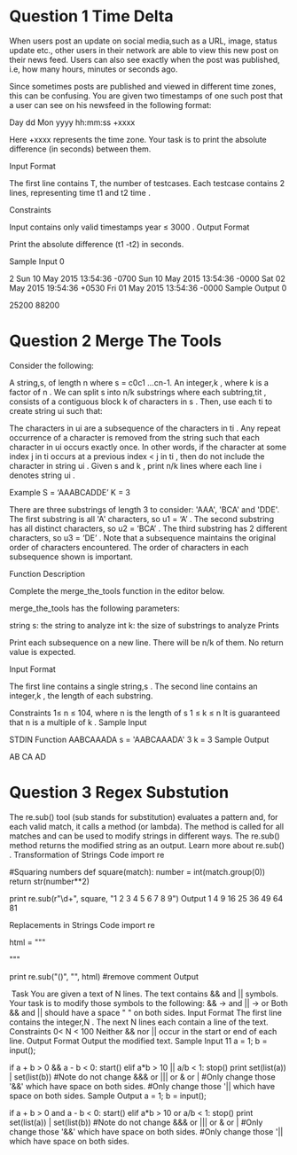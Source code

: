# Question 1 Time Delta

When users post an update on social media,such as a URL, image, status update etc., other users in their network are able to view this new post on their news feed. Users can also see exactly when the post was published, i.e, how many hours, minutes or seconds ago.

Since sometimes posts are published and viewed in different time zones, this can be confusing. You are given two timestamps of one such post that a user can see on his newsfeed in the following format:

Day dd Mon yyyy hh:mm:ss +xxxx

Here +xxxx represents the time zone. Your task is to print the absolute difference (in seconds) between them.

Input Format

The first line contains T, the number of testcases.
Each testcase contains 2 lines, representing time t1 and t2 time .

Constraints

Input contains only valid timestamps
year ≤ 3000
.
Output Format

Print the absolute difference (t1 -t2) in seconds.

Sample Input 0

2
Sun 10 May 2015 13:54:36 -0700
Sun 10 May 2015 13:54:36 -0000
Sat 02 May 2015 19:54:36 +0530
Fri 01 May 2015 13:54:36 -0000
Sample Output 0

25200
88200

# Question 2 Merge The Tools

Consider the following:

A string,s, of length n where s = c0c1 …cn-1.
An integer,k , where k  is a factor of n .
We can split s into  n/k  substrings where each subtring,tit , consists of a contiguous block k of  characters in s . Then, use each ti to create string ui such that:

The characters in ui are a subsequence of the characters in ti .
Any repeat occurrence of a character is removed from the string such that each character in ui occurs exactly once. In other words, if the character at some index j in ti occurs at a previous index < j in ti , then do not include the character in string ui .
Given s and k , print n/k   lines where each line i denotes string ui .

Example
S = ‘AAABCADDE’
K = 3

There are three substrings of length 3 to consider: 'AAA', 'BCA' and 'DDE'. The first substring is all 'A' characters, so u1 = ‘A’ . The second substring has all distinct characters, so u2 = ‘BCA’ . The third substring has 2 different characters, so u3 = ‘DE’ . Note that a subsequence maintains the original order of characters encountered. The order of characters in each subsequence shown is important.

Function Description

Complete the merge_the_tools function in the editor below.

merge_the_tools has the following parameters:

string s: the string to analyze
int k: the size of substrings to analyze
Prints

Print each subsequence on a new line. There will be n/k  of them. No return value is expected.

Input Format

The first line contains a single string,s .
The second line contains an integer,k , the length of each substring.

Constraints
1≤ n ≤ 104, where n is the length of s
1 ≤ k ≤ n
It is guaranteed that n is a multiple of k .
Sample Input

STDIN       Function
AABCAAADA   s = 'AABCAAADA'
3           k = 3
Sample Output

AB
CA
AD

# Question 3 Regex Substution 
The re.sub() tool (sub stands for substitution) evaluates a pattern and, for each valid match, it calls a method (or lambda).
The method is called for all matches and can be used to modify strings in different ways.
The re.sub() method returns the modified string as an output.
Learn more about re.sub() .
Transformation of Strings
Code
import re

#Squaring numbers
def square(match):
    number = int(match.group(0))
    return str(number**2)

print re.sub(r"\d+", square, "1 2 3 4 5 6 7 8 9")
Output
1 4 9 16 25 36 49 64 81

Replacements in Strings
Code
import re

html = """
<head>
<title>HTML</title>
</head>
<object type="application/x-flash" 
  data="your-file.swf" 
  width="0" height="0">
  <!-- <param name="movie"  value="your-file.swf" /> -->
  <param name="quality" value="high"/>
</object>
"""

print re.sub("(<!--.*?-->)", "", html) #remove comment
Output
<head>
<title>HTML</title>
</head>
<object type="application/x-flash" 
  data="your-file.swf" 
  width="0" height="0">

  <param name="quality" value="high"/>
</object>
Task
You are given a text of N lines. The text contains && and || symbols.
Your task is to modify those symbols to the following:
&& → and
|| → or
Both && and || should have a space " " on both sides.
Input Format
The first line contains the integer,N .
The next N  lines each contain a line of the text.
Constraints
0< N < 100
Neither && nor || occur in the start or end of each line.
Output Format
Output the modified text.
Sample Input
11
a = 1;
b = input();

if a + b > 0 && a - b < 0:
    start()
elif a*b > 10 || a/b < 1:
    stop()
print set(list(a)) | set(list(b)) 
#Note do not change &&& or ||| or & or |
#Only change those '&&' which have space on both sides.
#Only change those '|| which have space on both sides.
Sample Output
a = 1;
b = input();

if a + b > 0 and a - b < 0:
    start()
elif a*b > 10 or a/b < 1:
    stop()
print set(list(a)) | set(list(b)) 
#Note do not change &&& or ||| or & or |
#Only change those '&&' which have space on both sides.
#Only change those '|| which have space on both sides.    
